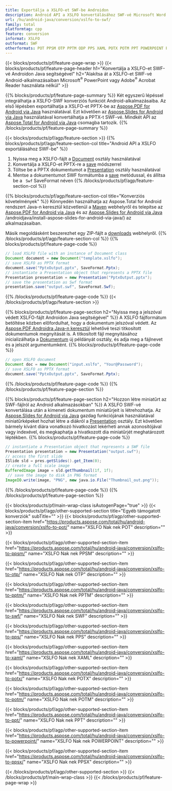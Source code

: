 ```yaml
---
title: Exportálja a XSLFO-et SWF-be Androidon
description: Android API a XSLFO konvertálásához SWF-vé Microsoft Word használata nélkül
url: /hu/android-java/conversion/xslfo-to-swf/
family: total
platformtag: cpp
feature: conversion
informat: XSLFO
outformat: SWF
otherformats: POT PPSM OTP PPTM ODP PPS XAML POTX POTM PPT POWERPOINT PPSX
---
```

{{< blocks/products/pf/feature-page-wrap >}}
{{< blocks/products/pf/feature-page-header h1="Konvertálja a XSLFO-et SWF-vé Androidon Java segítségével" h2="Alakítsa át a XSLFO-et SWF-vé Android-alkalmazásaiban Microsoft<sup>&reg;</sup> PowerPoint vagy Adobe<sup>&reg;</sup> Acrobat Reader használata nélkül" >}}

{{% blocks/products/pf/feature-page-summary %}}
Két egyszerű lépéssel integrálhatja a XSLFO-SWF konverziós funkciót Android-alkalmazásaiba. Az első lépésben exportálhatja a XSLFO-et PPTX-be az [Aspose.PDF for Android via Java](https://products.aspose.com/pdf/android-java/) használatával. Ezt követően az [Aspose.Slides for Android via Java](https://products.aspose.com/slides/android-java/) használatával konvertálhatja a PPTX-t SWF-vé. Mindkét API az [Aspose.Total for Android via Java](https://products.aspose.com/total/android-java/) csomagba tartozik. 
{{% /blocks/products/pf/feature-page-summary  %}}

{{< blocks/products/pf/agp/feature-section >}}
{{% blocks/products/pf/agp/feature-section-col title="Android API a XSLFO exportálásához SWF-be" %}}
1. Nyissa meg a XSLFO-fájlt a [Document](https://reference.aspose.com/pdf/java/com.aspose.pdf/Document) osztály használatával
2. Konvertálja a XSLFO-et PPTX-re a [save](https://reference.aspose.com/pdf/java/com.aspose.pdf/Document#save-java.lang.String-int-) módszerrel
3. Töltse be a PPTX dokumentumot a [Presentation](https://reference.aspose.com/slides/java/com.aspose.slides/Presentation) osztály használatával
4. Mentse a dokumentumot SWF formátumba a [save](https://reference.aspose.com/slides/java/com.aspose.slides/Presentation#save-java.lang.String-int-) metódussal, és állítsa be a ` Swf` SaveFormat néven
{{% /blocks/products/pf/agp/feature-section-col %}}

{{% blocks/products/pf/agp/feature-section-col title="Konverziós követelmények" %}}
Könnyedén használhatja az Aspose.Total for Android rendszert Java-n keresztül közvetlenül a [Maven](https://repository.aspose.com/webapp/#/artifacts/browse/tree/General/repo/com/aspose/aspose-total) webhelyről és telepítse az [Aspose.PDF for Android via Java](https://docs.aspose.com/pdf/androidjava/installation/) és az [Aspose.Slides for Android via Java](https://docs.aspose.com/slides) /androidjava/install-aspose-slides-for-android-via-java/) az alkalmazásaiban.

Másik megoldásként beszerezhet egy ZIP-fájlt a [downloads](https://downloads.aspose.com/total/androidjava) webhelyről.
{{% /blocks/products/pf/agp/feature-section-col %}}
{{% blocks/products/pf/feature-page-code %}}

```java
// load XSLFO file with an instance of Document class
Document document = new Document("template.xslfo");
// save XSLFO as PPTX format 
document.save("PptxOutput.pptx", SaveFormat.Pptx); 
// instantiate a Presentation object that represents a PPTX file
Presentation presentation = new Presentation("PptxOutput.pptx");
// save the presentation as Swf format
presentation.save("output.swf", SaveFormat.Swf);   
```

{{% /blocks/products/pf/feature-page-code %}}
{{< /blocks/products/pf/agp/feature-section >}}

{{% blocks/products/pf/feature-page-section  h2="Nyissa meg a jelszóval védett XSLFO-fájlt Androidon Java segítségével" %}}
A XSLFO fájlformátum betöltése közben előfordulhat, hogy a dokumentum jelszóval védett. Az [Aspose.PDF Androidra Java-n keresztül](https://products.aspose.com/pdf/android-java/) lehetővé teszi titkosított dokumentumok megnyitását is. A titkosított fájl megnyitásához inicializálhatja a [Dokumentum](https://reference.aspose.com/pdf/java/com.aspose.pdf/Document#Document-java.lang.String-java.lang.String-) új példányát osztály, és adja meg a fájlnevet és a jelszót argumentumként.
{{% blocks/products/pf/feature-page-code %}}

```java
// open XSLFO document
Document doc = new Document("input.xslfo", "Your@Password");
// save XSLFO as PPTX format 
document.save("PptxOutput.pptx", SaveFormat.Pptx); 

```
{{% /blocks/products/pf/feature-page-code  %}}
{{% /blocks/products/pf/feature-page-section %}}

{{% blocks/products/pf/feature-page-section  h2="Hozzon létre miniatűrt az SWF-fájlról az Android alkalmazásokban" %}}
A XSLFO SWF-vé konvertálása után a kimeneti dokumentum miniatűrjeit is létrehozhatja. Az [Aspose.Slides for Android via Java](https://products.aspose.com/slides/android-java/) gazdag funkciójának használatával miniatűrképeket hozhat létre a diákról a [Presentation]( https://reference.aspose.com/slides/java/com.aspose.slides/Presentation) osztály. Ezt követően bármely kívánt diára vonatkozó hivatkozást lekérheti annak azonosítójával vagy indexével, és megkaphatja a hivatkozott dia miniatűrjét meghatározott léptékben.
{{% blocks/products/pf/feature-page-code %}}

```java
// instantiate a Presentation object that represents a SWF file
Presentation presentation = new Presentation("output.swf");
// access the first slide
ISlide sld = pres.getSlides().get_Item(0);
// create a full scale image
BufferedImage image = sld.getThumbnail(1f, 1f);
 // save the image to disk in PNG format
ImageIO.write(image, "PNG", new java.io.File("Thumbnail_out.png"));
```
{{% /blocks/products/pf/feature-page-code  %}}
{{% /blocks/products/pf/feature-page-section %}}

{{< blocks/products/pf/main-wrap-class isAutogenPage="true" >}}
{{< blocks/products/pf/agp/other-supported-section title="Egyéb támogatott konverziók" subTitle="" >}}
{{< blocks/products/pf/agp/other-supported-section-item href="https://products.aspose.com/total/hu/android-java/conversion/xslfo-to-pot/" name="XSLFO Nak nek POT" description="" >}}

{{< blocks/products/pf/agp/other-supported-section-item href="https://products.aspose.com/total/hu/android-java/conversion/xslfo-to-ppsm/" name="XSLFO Nak nek PPSM" description="" >}}

{{< blocks/products/pf/agp/other-supported-section-item href="https://products.aspose.com/total/hu/android-java/conversion/xslfo-to-otp/" name="XSLFO Nak nek OTP" description="" >}}

{{< blocks/products/pf/agp/other-supported-section-item href="https://products.aspose.com/total/hu/android-java/conversion/xslfo-to-pptm/" name="XSLFO Nak nek PPTM" description="" >}}

{{< blocks/products/pf/agp/other-supported-section-item href="https://products.aspose.com/total/hu/android-java/conversion/xslfo-to-swf/" name="XSLFO Nak nek SWF" description="" >}}

{{< blocks/products/pf/agp/other-supported-section-item href="https://products.aspose.com/total/hu/android-java/conversion/xslfo-to-pps/" name="XSLFO Nak nek PPS" description="" >}}

{{< blocks/products/pf/agp/other-supported-section-item href="https://products.aspose.com/total/hu/android-java/conversion/xslfo-to-xaml/" name="XSLFO Nak nek XAML" description="" >}}

{{< blocks/products/pf/agp/other-supported-section-item href="https://products.aspose.com/total/hu/android-java/conversion/xslfo-to-potx/" name="XSLFO Nak nek POTX" description="" >}}

{{< blocks/products/pf/agp/other-supported-section-item href="https://products.aspose.com/total/hu/android-java/conversion/xslfo-to-potm/" name="XSLFO Nak nek POTM" description="" >}}

{{< blocks/products/pf/agp/other-supported-section-item href="https://products.aspose.com/total/hu/android-java/conversion/xslfo-to-ppt/" name="XSLFO Nak nek PPT" description="" >}}

{{< blocks/products/pf/agp/other-supported-section-item href="https://products.aspose.com/total/hu/android-java/conversion/xslfo-to-powerpoint/" name="XSLFO Nak nek POWERPOINT" description="" >}}

{{< blocks/products/pf/agp/other-supported-section-item href="https://products.aspose.com/total/hu/android-java/conversion/xslfo-to-ppsx/" name="XSLFO Nak nek PPSX" description="" >}}


{{< /blocks/products/pf/agp/other-supported-section >}}
{{< /blocks/products/pf/main-wrap-class >}}
{{< /blocks/products/pf/feature-page-wrap >}}